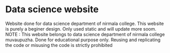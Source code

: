 <h1> Data science website</h1>
Website done for data science department of nirmala college.
This website is purely a beginer design. Only used static and will update more soom.
NOTE : This website belongs to data science department of nirmala college muvaupuzha. Done for educational purpose only. Reusing and replicating the code or misusing the code is strictly prohibited 
